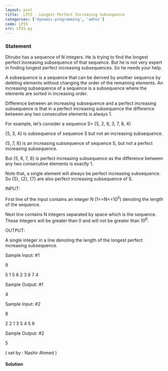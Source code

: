 ```yaml
---
layout: post
title:  LPIS - Longest Perfect Increasing Subsequence 
categories: ['dynamic-programming', 'adhoc']
code: LPIS
src: LPIS.py
---
```


### **Statement**

Dhrubo has a sequence of N integers. He is trying to find the longest perfect
increasing subsequence of that sequence. But he is not very expert in finding
longest perfect increasing subsequences. So he needs your help.

A subsequence is a sequence that can be derived by another sequence by
deleting elements without changing the order of the remaining elements. An
increasing subsequence of a sequence is a subsequence where the elements are
sorted in increasing order.

Difference between an increasing subsequence and a perfect increasing
subsequence is that in a perfect increasing subsequence the difference between
any two consecutive elements is always 1.

For example, let’s consider a sequence S= {5, 2, 6, 3, 7, 8, 4}

{5, 3, 4} is subsequence of sequence S but not an increasing subsequence.

{5, 7, 8} is an increasing subsequence of sequence S, but not a perfect
increasing subsequence.

But {5, 6, 7, 8} is perfect increasing subsequence as the difference between
any two consecutive elements is exactly 1.

Note that, a single element will always be perfect increasing subsequence. So
{5}, {2}, {7} are also perfect increasing subsequence of S.

INPUT:

First line of the input contains an integer N (1<=N<=10<sup>5</sup>)
denoting the length of the sequence.

Next line contains N integers separated by space which is the sequence. These
integers will be greater than 0 and will not be greater than
10<sup>6</sup>.

OUTPUT:

A single integer in a line denoting the length of the longest perfect
increasing subsequence.

Sample Input: #1

9

5 1 5 6 2 3 8 7 4

Sample Output: #1

4

Sample Input: #2

8

2 2 1 3 5 4 5 6

Sample Output: #2

5

( set by : Nashir Ahmed )



#### **Solution**



